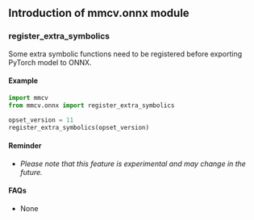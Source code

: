 ## Introduction of mmcv.onnx module

### register_extra_symbolics

Some extra symbolic functions need to be registered before exporting PyTorch model to ONNX.

#### Example

```python
import mmcv
from mmcv.onnx import register_extra_symbolics

opset_version = 11
register_extra_symbolics(opset_version)
```

#### Reminder

- *Please note that this feature is experimental and may change in the future.*

#### FAQs

- None
